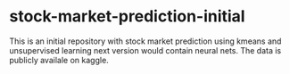 # stock-market-prediction-initial
This is an initial repository with stock market prediction using kmeans and unsupervised learning next version would contain neural nets.
The data is publicly availale on kaggle.
